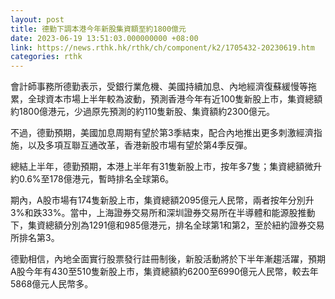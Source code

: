 ```yaml
---
layout: post
title: 德勤下調本港今年新股集資額至約1800億元
date: 2023-06-19 13:51:03.000000000 +08:00
link: https://news.rthk.hk/rthk/ch/component/k2/1705432-20230619.htm
categories: rthk
---
```


會計師事務所德勤表示，受銀行業危機、美國持續加息、內地經濟復蘇緩慢等拖累，全球資本市場上半年較為波動，預測香港今年有近100隻新股上市，集資總額約1800億港元，少過原先預測的約110隻新股、集資額約2300億元。

不過，德勤預期，美國加息周期有望於第3季結束，配合內地推出更多刺激經濟指施，以及多項互聯互通改革，香港新股市場有望於第4季反彈。

總結上半年，德勤預期，本港上半年有31隻新股上市，按年多7隻；集資總額微升約0.6%至178億港元，暫時排名全球第6。

期內，A股市場有174隻新股上市，集資總額2095億元人民幣，兩者按年分別升3%和跌33%。當中，上海證券交易所和深圳證券交易所在半導體和能源股推動下，集資總額分別為1291億和985億港元，排名全球第1和第2，至於紐約證券交易所排名第3。

德勤相信，內地全面實行股票發行註冊制後，新股活動將於下半年漸趨活躍，預期A股今年有430至510隻新股上市，集資總額約6200至6990億元人民幣，較去年5868億元人民幣多。
